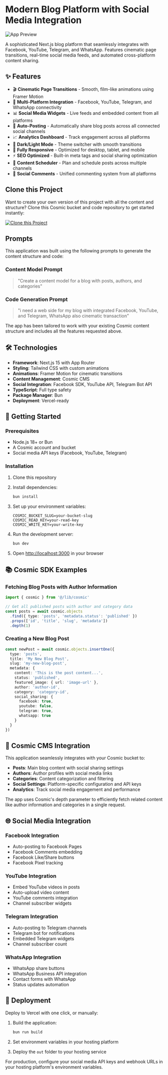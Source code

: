 # Modern Blog Platform with Social Media Integration

![App Preview](https://images.unsplash.com/photo-1611224923853-80b023f02d71?w=1200&h=300&fit=crop&auto=format)

A sophisticated Next.js blog platform that seamlessly integrates with Facebook, YouTube, Telegram, and WhatsApp. Features cinematic page transitions, real-time social media feeds, and automated cross-platform content sharing.

## ✨ Features

- 🎬 **Cinematic Page Transitions** - Smooth, film-like animations using Framer Motion
- 📱 **Multi-Platform Integration** - Facebook, YouTube, Telegram, and WhatsApp connectivity
- 📊 **Social Media Widgets** - Live feeds and embedded content from all platforms
- 🎯 **Auto-Posting** - Automatically share blog posts across all connected social channels
- 📈 **Analytics Dashboard** - Track engagement across all platforms
- 🌙 **Dark/Light Mode** - Theme switcher with smooth transitions
- 📱 **Fully Responsive** - Optimized for desktop, tablet, and mobile
- ⚡ **SEO Optimized** - Built-in meta tags and social sharing optimization
- 🔄 **Content Scheduler** - Plan and schedule posts across multiple channels
- 💬 **Social Comments** - Unified commenting system from all platforms

## Clone this Project

Want to create your own version of this project with all the content and structure? Clone this Cosmic bucket and code repository to get started instantly:

[![Clone this Project](https://img.shields.io/badge/Clone%20this%20Project-29abe2?style=for-the-badge&logo=cosmic&logoColor=white)](https://app.cosmicjs.com/projects/new?clone_bucket=68bca67f285c02bfe718de98&clone_repository=68bcaa21285c02bfe718dea1)

## Prompts

This application was built using the following prompts to generate the content structure and code:

### Content Model Prompt

> "Create a content model for a blog with posts, authors, and categories"

### Code Generation Prompt

> "i need a web side for my blog with integrated Facebook, YouTube, and Telegram, WhatsApp also cinematic transaction"

The app has been tailored to work with your existing Cosmic content structure and includes all the features requested above.

## 🛠 Technologies

- **Framework**: Next.js 15 with App Router
- **Styling**: Tailwind CSS with custom animations
- **Animations**: Framer Motion for cinematic transitions
- **Content Management**: Cosmic CMS
- **Social Integration**: Facebook SDK, YouTube API, Telegram Bot API
- **TypeScript**: Full type safety
- **Package Manager**: Bun
- **Deployment**: Vercel-ready

## 🚀 Getting Started

### Prerequisites

- Node.js 18+ or Bun
- A Cosmic account and bucket
- Social media API keys (Facebook, YouTube, Telegram)

### Installation

1. Clone this repository
2. Install dependencies:
   ```bash
   bun install
   ```

3. Set up your environment variables:
   ```env
   COSMIC_BUCKET_SLUG=your-bucket-slug
   COSMIC_READ_KEY=your-read-key
   COSMIC_WRITE_KEY=your-write-key
   ```

4. Run the development server:
   ```bash
   bun dev
   ```

5. Open [http://localhost:3000](http://localhost:3000) in your browser

## 📚 Cosmic SDK Examples

### Fetching Blog Posts with Author Information

```typescript
import { cosmic } from '@/lib/cosmic'

// Get all published posts with author and category data
const posts = await cosmic.objects
  .find({ type: 'posts', 'metadata.status': 'published' })
  .props(['id', 'title', 'slug', 'metadata'])
  .depth(1)
```

### Creating a New Blog Post

```typescript
const newPost = await cosmic.objects.insertOne({
  type: 'posts',
  title: 'My New Blog Post',
  slug: 'my-new-blog-post',
  metadata: {
    content: 'This is the post content...',
    status: 'published',
    featured_image: { url: 'image-url' },
    author: 'author-id',
    category: 'category-id',
    social_sharing: {
      facebook: true,
      youtube: false,
      telegram: true,
      whatsapp: true
    }
  }
})
```

## 🔗 Cosmic CMS Integration

This application seamlessly integrates with your Cosmic bucket to:

- **Posts**: Main blog content with social sharing settings
- **Authors**: Author profiles with social media links  
- **Categories**: Content categorization and filtering
- **Social Settings**: Platform-specific configuration and API keys
- **Analytics**: Track social media engagement and performance

The app uses Cosmic's depth parameter to efficiently fetch related content like author information and categories in a single request.

## 🌐 Social Media Integration

### Facebook Integration
- Auto-posting to Facebook Pages
- Facebook Comments embedding
- Facebook Like/Share buttons
- Facebook Pixel tracking

### YouTube Integration  
- Embed YouTube videos in posts
- Auto-upload video content
- YouTube comments integration
- Channel subscriber widgets

### Telegram Integration
- Auto-posting to Telegram channels
- Telegram bot for notifications
- Embedded Telegram widgets
- Channel subscriber count

### WhatsApp Integration
- WhatsApp share buttons
- WhatsApp Business API integration
- Contact forms with WhatsApp
- Status updates automation

## 🚀 Deployment

Deploy to Vercel with one click, or manually:

1. Build the application:
   ```bash
   bun run build
   ```

2. Set environment variables in your hosting platform
3. Deploy the `out` folder to your hosting service

For production, configure your social media API keys and webhook URLs in your hosting platform's environment variables.

<!-- README_END -->